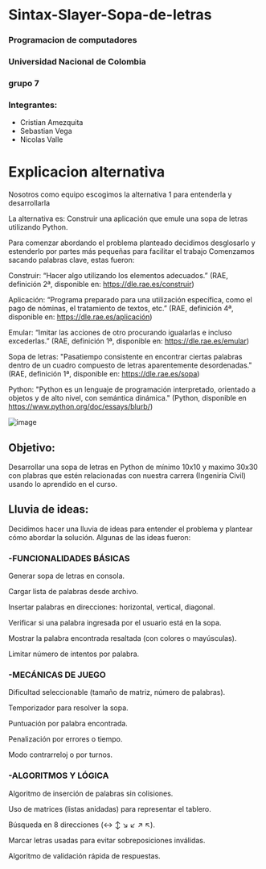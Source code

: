 # Sintax-Slayer-Sopa-de-letras

### Programacion de computadores

### Universidad Nacional de Colombia

### grupo 7

### Integrantes: 
- Cristian Amezquita
- Sebastian Vega
- Nicolas Valle

# Explicacion alternativa 
Nosotros como equipo escogimos la alternativa 1 para entenderla y desarrollarla

La alternativa es: Construir una aplicación que emule una sopa de letras utilizando Python.

Para comenzar abordando el problema planteado decidimos desglosarlo y estenderlo por partes más pequeñas para facilitar el trabajo
Comenzamos sacando palabras clave, estas fueron: 

Construir: “Hacer algo utilizando los elementos adecuados.” (RAE, definición 2ª, disponible en: https://dle.rae.es/construir)

Aplicación: “Programa preparado para una utilización específica, como el pago de nóminas, el tratamiento de textos, etc.” (RAE, definición 4ª, disponible en: https://dle.rae.es/aplicación)

Emular: “Imitar las acciones de otro procurando igualarlas e incluso excederlas.” (RAE, definición 1ª, disponible en: https://dle.rae.es/emular)

Sopa de letras: "Pasatiempo consistente en encontrar ciertas palabras dentro de un cuadro compuesto de letras aparentemente desordenadas." (RAE, definición 1ª, disponible en: https://dle.rae.es/sopa)

Python: "Python es un lenguaje de programación interpretado, orientado a objetos y de alto nivel, con semántica dinámica." (Python, disponible en https://www.python.org/doc/essays/blurb/)

![image](https://github.com/user-attachments/assets/d5afc8ca-5baf-4f2d-ba82-7c76509bb56f)

## Objetivo: 
Desarrollar una sopa de letras en Python de mínimo 10x10 y maximo 30x30 con plabras que estén relacionadas con nuestra carrera (Ingeniría Civil) usando lo aprendido en el curso.

## Lluvia de ideas:

Decidimos hacer una lluvia de ideas para entender el problema y plantear cómo abordar la solución. Algunas de las ideas fueron: 

### -FUNCIONALIDADES BÁSICAS
Generar sopa de letras en consola.

Cargar lista de palabras desde archivo.

Insertar palabras en direcciones: horizontal, vertical, diagonal.

Verificar si una palabra ingresada por el usuario está en la sopa.

Mostrar la palabra encontrada resaltada (con colores o mayúsculas).

Limitar número de intentos por palabra.

### -MECÁNICAS DE JUEGO
Dificultad seleccionable (tamaño de matriz, número de palabras).

Temporizador para resolver la sopa.

Puntuación por palabra encontrada.

Penalización por errores o tiempo.

Modo contrarreloj o por turnos.

### -ALGORITMOS Y LÓGICA
Algoritmo de inserción de palabras sin colisiones.

Uso de matrices (listas anidadas) para representar el tablero.

Búsqueda en 8 direcciones (↔ ↕ ↘ ↙ ↗ ↖).

Marcar letras usadas para evitar sobreposiciones inválidas.

Algoritmo de validación rápida de respuestas.
